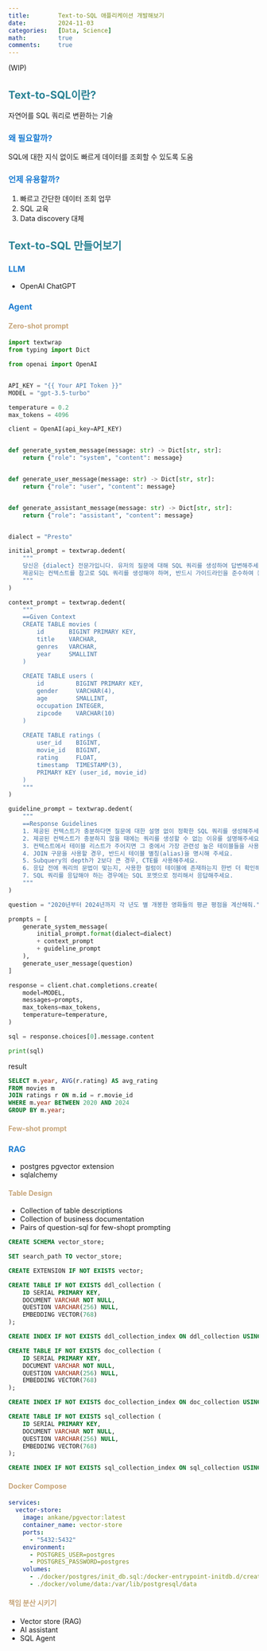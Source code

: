 ```yaml
---
title:        Text-to-SQL 애플리케이션 개발해보기
date:         2024-11-03
categories:   [Data, Science]
math:         true
comments:     true
---
```


<style>
H2 { color: #298294 }
H3 { color: #1e7ed2 }
H4 { color: #C7A579 }
</style>

(WIP)

## Text-to-SQL이란?

자연어를 SQL 쿼리로 변환하는 기술

### 왜 필요할까?

SQL에 대한 지식 없이도 빠르게 데이터를 조회할 수 있도록 도움

### 언제 유용할까?

1. 빠르고 간단한 데이터 조회 업무
2. SQL 교육
3. Data discovery 대체


## Text-to-SQL 만들어보기

### LLM

- OpenAI ChatGPT

### Agent

#### Zero-shot prompt

```python
import textwrap
from typing import Dict

from openai import OpenAI


API_KEY = "{{ Your API Token }}"
MODEL = "gpt-3.5-turbo"

temperature = 0.2
max_tokens = 4096

client = OpenAI(api_key=API_KEY)


def generate_system_message(message: str) -> Dict[str, str]:
    return {"role": "system", "content": message}


def generate_user_message(message: str) -> Dict[str, str]:
    return {"role": "user", "content": message}


def generate_assistant_message(message: str) -> Dict[str, str]:
    return {"role": "assistant", "content": message}


dialect = "Presto"

initial_prompt = textwrap.dedent(
    """
    당신은 {dialect} 전문가입니다. 유저의 질문에 대해 SQL 쿼리를 생성하여 답변해주세요.
    제공되는 컨텍스트를 참고로 SQL 쿼리를 생성해야 하며, 반드시 가이드라인을 준수하여 응답해주세요.
    """
)

context_prompt = textwrap.dedent(
    """
    ==Given Context
    CREATE TABLE movies (
        id       BIGINT PRIMARY KEY,
        title    VARCHAR,
        genres   VARCHAR,
        year     SMALLINT
    )
    
    CREATE TABLE users (
        id         BIGINT PRIMARY KEY,
        gender     VARCHAR(4),
        age        SMALLINT,
        occupation INTEGER,
        zipcode    VARCHAR(10)
    )
    
    CREATE TABLE ratings (
        user_id    BIGINT,
        movie_id   BIGINT,
        rating     FLOAT,
        timestamp  TIMESTAMP(3),
        PRIMARY KEY (user_id, movie_id)
    )
    """
)

guideline_prompt = textwrap.dedent(
    """
    ==Response Guidelines
    1. 제공된 컨텍스트가 충분하다면 질문에 대한 설명 없이 정확한 SQL 쿼리를 생성해주세요.
    2. 제공된 컨텍스트가 충분하지 않을 때에는 쿼리를 생성할 수 없는 이유를 설명해주세요.
    3. 컨텍스트에서 테이블 리스트가 주어지면 그 중에서 가장 관련성 높은 테이블들을 사용해주세요.
    4. JOIN 구문을 사용할 경우, 반드시 테이블 별칭(alias)을 명시해 주세요. 
    5. Subquery의 depth가 2보다 큰 경우, CTE를 사용해주세요.
    6. 응답 전에 쿼리의 문법이 맞는지, 사용한 컬럼이 테이블에 존재하는지 한번 더 확인해주세요.
    7. SQL 쿼리를 응답해야 하는 경우에는 SQL 포멧으로 정리해서 응답해주세요.
    """
)

question = "2020년부터 2024년까지 각 년도 별 개봉한 영화들의 평균 평점을 계산해줘."

prompts = [
    generate_system_message(
        initial_prompt.format(dialect=dialect)
        + context_prompt
        + guideline_prompt
    ),
    generate_user_message(question)
]

response = client.chat.completions.create(
    model=MODEL,
    messages=prompts,
    max_tokens=max_tokens,
    temperature=temperature,
)

sql = response.choices[0].message.content

print(sql)
```

result

```sql
SELECT m.year, AVG(r.rating) AS avg_rating
FROM movies m
JOIN ratings r ON m.id = r.movie_id
WHERE m.year BETWEEN 2020 AND 2024
GROUP BY m.year;
```

#### Few-shot prompt

### RAG

- postgres pgvector extension
- sqlalchemy

#### Table Design

- Collection of table descriptions
- Collection of business documentation
- Pairs of question-sql for few-shopt prompting

```sql
CREATE SCHEMA vector_store;

SET search_path TO vector_store;

CREATE EXTENSION IF NOT EXISTS vector;

CREATE TABLE IF NOT EXISTS ddl_collection (
	ID SERIAL PRIMARY KEY,
	DOCUMENT VARCHAR NOT NULL,
	QUESTION VARCHAR(256) NULL,
	EMBEDDING VECTOR(768)
);

CREATE INDEX IF NOT EXISTS ddl_collection_index ON ddl_collection USING hnsw (embedding vector_cosine_ops);

CREATE TABLE IF NOT EXISTS doc_collection (
	ID SERIAL PRIMARY KEY,
	DOCUMENT VARCHAR NOT NULL,
	QUESTION VARCHAR(256) NULL,
	EMBEDDING VECTOR(768)
);

CREATE INDEX IF NOT EXISTS doc_collection_index ON doc_collection USING hnsw (embedding vector_cosine_ops);

CREATE TABLE IF NOT EXISTS sql_collection (
	ID SERIAL PRIMARY KEY,
	DOCUMENT VARCHAR NOT NULL,
	QUESTION VARCHAR(256) NULL,
	EMBEDDING VECTOR(768)
);

CREATE INDEX IF NOT EXISTS sql_collection_index ON sql_collection USING hnsw (embedding vector_cosine_ops);
```

#### Docker Compose
```yaml
services:
  vector-store:
    image: ankane/pgvector:latest
    container_name: vector-store
    ports:
      - "5432:5432"
    environment:
      - POSTGRES_USER=postgres
      - POSTGRES_PASSWORD=postgres
    volumes:
      - ./docker/postgres/init_db.sql:/docker-entrypoint-initdb.d/create_tables.sql
      - ./docker/volume/data:/var/lib/postgresql/data
```


#### 책임 분산 시키기

- Vector store (RAG)
- AI assistant
- SQL Agent

